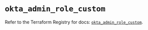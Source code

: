 # `okta_admin_role_custom`

Refer to the Terraform Registry for docs: [`okta_admin_role_custom`](https://registry.terraform.io/providers/okta/okta/4.14.1/docs/resources/admin_role_custom).
